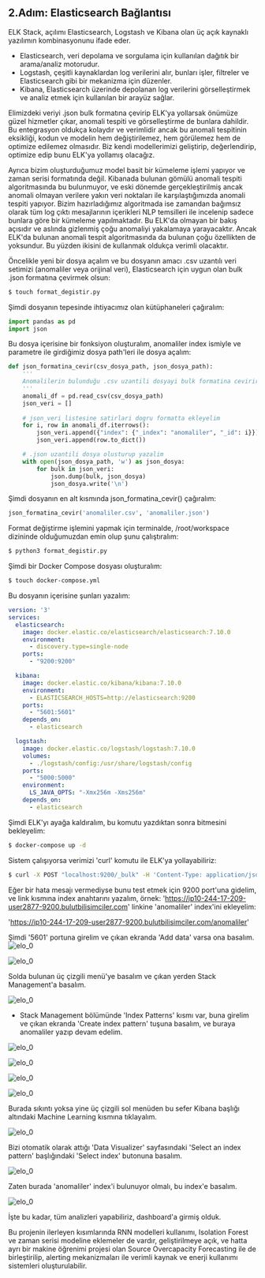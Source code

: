 ## 2.Adım: Elasticsearch Bağlantısı

ELK Stack, açılımı Elasticsearch, Logstash ve Kibana olan üç açık kaynaklı yazılımın kombinasyonunu ifade eder.

- Elasticsearch, veri depolama ve sorgulama için kullanılan dağıtık bir arama/analiz motorudur. 
- Logstash, çeşitli kaynaklardan log verilerini alır, bunları işler, filtreler ve Elasticsearch gibi bir mekanizma için düzenler. 
- Kibana, Elasticsearch üzerinde depolanan log verilerini görselleştirmek ve analiz etmek için kullanılan bir arayüz sağlar.

Elimizdeki veriyi .json bulk formatına çevirip ELK'ya yollarsak önümüze güzel hizmetler çıkar, anomali tespiti ve görselleştirme de bunlara dahildir. Bu entegrasyon oldukça kolaydır ve verimlidir ancak bu anomali tespitinin eksikliği, kodun ve modelin hem değiştirilemez, hem görülemez hem de optimize edilemez olmasıdır. Biz kendi modellerimizi geliştirip, değerlendirip, optimize edip bunu ELK'ya yollamış olacağız.

Ayrıca bizim oluşturduğumuz model basit bir kümeleme işlemi yapıyor ve zaman serisi formatında değil. Kibanada bulunan gömülü anomali tespiti algoritmasında bu bulunmuyor, ve eski dönemde gerçekleştirilmiş ancak anomali olmayan verilere yakın veri noktaları ile karşılaştığımızda anomali tespiti yapıyor. Bizim hazırladığımız algoritmada ise zamandan bağımsız olarak tüm log çıktı mesajlarının içerikleri NLP temsilleri ile incelenip sadece bunlara göre bir kümeleme yapılmaktadır. Bu ELK'da olmayan bir bakış açısıdır ve aslında gizlenmiş çoğu anomaliyi yakalamaya yarayacaktır. Ancak ELK'da bulunan anomali tespit algoritmasında da bulunan çoğu özellikten de yoksundur. Bu yüzden ikisini de kullanmak oldukça verimli olacaktır.

Öncelikle yeni bir dosya açalım ve bu dosyanın amacı .csv uzantılı veri setimizi (anomaliler veya orijinal veri), Elasticsearch için uygun olan bulk .json formatına çevirmek olsun:
``` .sh
$ touch format_degistir.py
```

Şimdi dosyanın tepesinde ihtiyacımız olan kütüphaneleri çağıralım:
``` python
import pandas as pd
import json 
```

Bu dosya içerisine bir fonksiyon oluşturalım, anomaliler index ismiyle ve parametre ile girdiğimiz dosya path'leri ile dosya açalım:
``` python
def json_formatina_cevir(csv_dosya_path, json_dosya_path):
    '''
    Anomalilerin bulunduğu .csv uzantili dosyayi bulk formatina cevirir
    '''
    anomali_df = pd.read_csv(csv_dosya_path)
    json_veri = []
    
    # json_veri listesine satirlari dogru formatta ekleyelim
    for i, row in anomali_df.iterrows():
        json_veri.append({"index": {"_index": "anomaliler", "_id": i}})
        json_veri.append(row.to_dict())

    # .json uzantili dosya olusturup yazalim
    with open(json_dosya_path, 'w') as json_dosya:
        for bulk in json_veri:
            json.dump(bulk, json_dosya)
            json_dosya.write('\n')
```

Şimdi dosyanın en alt kısmında json_formatina_cevir() çağıralım:
``` python
json_formatina_cevir('anomaliler.csv', 'anomaliler.json')
```

Format değiştirme işlemini yapmak için terminalde, /root/workspace dizininde olduğumuzdan emin olup şunu çalıştıralım:
``` .sh
$ python3 format_degistir.py
```

Şimdi bir Docker Compose dosyası oluşturalım:
``` .sh
$ touch docker-compose.yml
```

Bu dosyanın içerisine şunları yazalım:
``` yaml
version: '3'
services:
  elasticsearch:
    image: docker.elastic.co/elasticsearch/elasticsearch:7.10.0
    environment:
      - discovery.type=single-node
    ports:
      - "9200:9200"

  kibana:
    image: docker.elastic.co/kibana/kibana:7.10.0
    environment:
      - ELASTICSEARCH_HOSTS=http://elasticsearch:9200
    ports:
      - "5601:5601"
    depends_on:
      - elasticsearch

  logstash:
    image: docker.elastic.co/logstash/logstash:7.10.0
    volumes:
      - ./logstash/config:/usr/share/logstash/config
    ports:
      - "5000:5000"
    environment:
      LS_JAVA_OPTS: "-Xmx256m -Xms256m"
    depends_on:
      - elasticsearch
```

Şimdi ELK'yı ayağa kaldıralım, bu komutu yazdıktan sonra bitmesini bekleyelim:
``` .sh
$ docker-compose up -d
```

Sistem çalışıyorsa verimizi 'curl' komutu ile ELK'ya yollayabiliriz:
``` .sh
$ curl -X POST "localhost:9200/_bulk" -H 'Content-Type: application/json' --data-binary @anomaliler.json
```

Eğer bir hata mesajı vermediyse bunu test etmek için 9200 port'una gidelim, ve link kısmına index anahtarını yazalım, örnek:
'https://ip10-244-17-209-user2877-9200.bulutbilisimciler.com' linkine 'anomaliler' index'ini ekleyelim:

'https://ip10-244-17-209-user2877-9200.bulutbilisimciler.com/anomaliler'

Şimdi '5601' portuna girelim ve çıkan ekranda 'Add data' varsa ona basalım. 
![elo_0](https://github.com/egecancevgin/TTelekom-Bulut-Bilisim-Projesi/blob/49e2dc586a26aa34ab34a4392315a2b84575e2a5/elastic_0.png)

![elo_0](https://github.com/egecancevgin/TTelekom-Bulut-Bilisim-Projesi/blob/49e2dc586a26aa34ab34a4392315a2b84575e2a5/elastic_1.png)

Solda bulunan üç çizgili menü'ye basalım ve çıkan yerden Stack Management'a basalım.

![elo_0](https://github.com/egecancevgin/TTelekom-Bulut-Bilisim-Projesi/blob/49e2dc586a26aa34ab34a4392315a2b84575e2a5/elastic_2.png)

- Stack Management bölümünde 'Index Patterns' kısmı var, buna girelim ve çıkan ekranda 'Create index pattern' tuşuna basalım, ve buraya anomaliler yazıp devam edelim.

![elo_0](https://github.com/egecancevgin/TTelekom-Bulut-Bilisim-Projesi/blob/49e2dc586a26aa34ab34a4392315a2b84575e2a5/elastic_3.png)

![elo_0](https://github.com/egecancevgin/TTelekom-Bulut-Bilisim-Projesi/blob/49e2dc586a26aa34ab34a4392315a2b84575e2a5/elastic_4.png)

![elo_0](https://github.com/egecancevgin/TTelekom-Bulut-Bilisim-Projesi/blob/49e2dc586a26aa34ab34a4392315a2b84575e2a5/elastic_5.png)

![elo_0](https://github.com/egecancevgin/TTelekom-Bulut-Bilisim-Projesi/blob/49e2dc586a26aa34ab34a4392315a2b84575e2a5/elastic_6.png)

Burada sıkıntı yoksa yine üç çizgili sol menüden bu sefer Kibana başlığı altındaki Machine Learning kısmına tıklayalım.

![elo_0](https://github.com/egecancevgin/TTelekom-Bulut-Bilisim-Projesi/blob/49e2dc586a26aa34ab34a4392315a2b84575e2a5/elastic_7.png)

Bizi otomatik olarak attığı 'Data Visualizer' sayfasındaki 'Select an index pattern' başlığındaki 'Select index' butonuna basalım.

![elo_0](https://github.com/egecancevgin/TTelekom-Bulut-Bilisim-Projesi/blob/49e2dc586a26aa34ab34a4392315a2b84575e2a5/elastic_8.png)

Zaten burada 'anomaliler' index'i bulunuyor olmalı, bu index'e basalım.

![elo_0](https://github.com/egecancevgin/TTelekom-Bulut-Bilisim-Projesi/blob/49e2dc586a26aa34ab34a4392315a2b84575e2a5/elastic_9.png)

İşte bu kadar, tüm analizleri yapabiliriz, dashboard'a girmiş olduk.

Bu projenin ilerleyen kısımlarında RNN modelleri kullanımı, Isolation Forest ve zaman serisi modeline eklemeler de vardır, geliştirilmeye açık, ve hatta ayrı bir makine öğrenimi projesi olan Source Overcapacity Forecasting ile de birleştirilip, alerting mekanizmaları ile verimli kaynak ve enerji kullanımı sistemleri oluşturulabilir.
